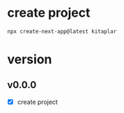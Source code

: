 # create project
```bash
npx create-next-app@latest kitaplar
```

# version
## v0.0.0
- [x] create project
